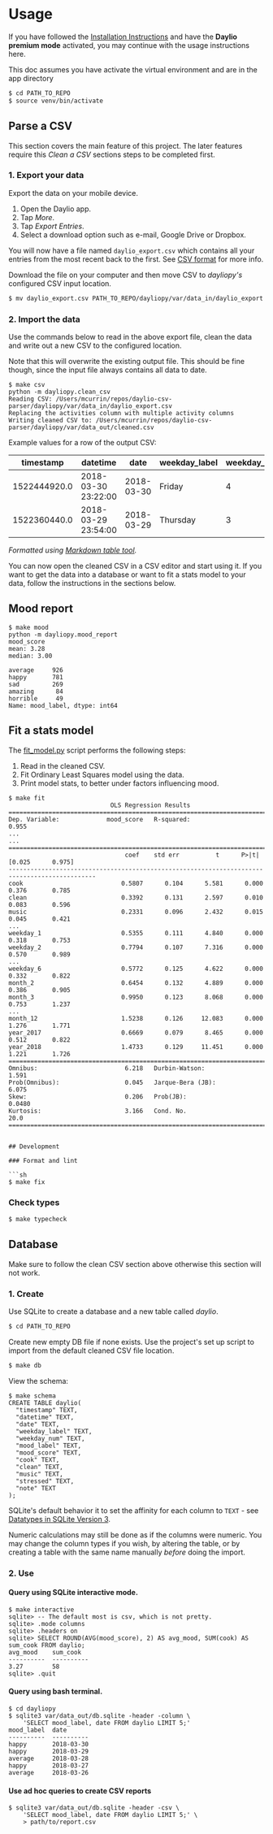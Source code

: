 # Usage

If you have followed the [Installation Instructions](installation.md) and have the **Daylio premium mode** activated, you may continue with the usage instructions here.

This doc assumes you have activate the virtual environment and are in the app directory

```bash
$ cd PATH_TO_REPO
$ source venv/bin/activate
```

## Parse a CSV

This section covers the main feature of this project. The later features require this _Clean a CSV_ sections steps to be completed first.

### 1. Export your data

Export the data on your mobile device.

1. Open the Daylio app.
1. Tap _More_.
1. Tap _Export Entries_.
1. Select a download option such as e-mail, Google Drive or Dropbox.

You will now have a file named `daylio_export.csv` which contains all your entries from the most recent back to the first. See [CSV format](/docs/csv-format.md) for more info.

Download the file on your computer and then move CSV to _dayliopy's_ configured CSV input location.

```sh
$ mv daylio_export.csv PATH_TO_REPO/dayliopy/var/data_in/daylio_export.csv
```

### 2. Import the data

Use the commands below to read in the above export file, clean the data and write out a new CSV to the configured location.

Note that this will overwrite the existing output file. This should be fine though, since the input file always contains all data to date.

```console 
$ make csv
python -m dayliopy.clean_csv
Reading CSV: /Users/mcurrin/repos/daylio-csv-parser/dayliopy/var/data_in/daylio_export.csv
Replacing the activities column with multiple activity columns
Writing cleaned CSV to: /Users/mcurrin/repos/daylio-csv-parser/dayliopy/var/data_out/cleaned.csv
```

Example values for a row of the output CSV:

| timestamp    | datetime            | date       | weekday_label | weekday_num | mood_label | mood_score | clean | cook | music | stressed | note            |
| ------------ | ------------------- | ---------- | ------------- | ----------- | ---------- | ---------- | ----- | ---- | ----- | -------- | --------------- |
| 1522444920.0 | 2018-03-30 23:22:00 | 2018-03-30 | Friday        | 4           | average    | 3          | 1     | 0    | 0     | 1        | Did a roadtrip. |
| 1522360440.0 | 2018-03-29 23:54:00 | 2018-03-29 | Thursday      | 3           | happy      | 4          | 0     | 1    | 0     | 0        |                 |

_Formatted using [Markdown table tool](https://www.tablesgenerator.com/markdown_tables)._

You can now open the cleaned CSV in a CSV editor and start using it. If you want to get the data into a database or want to fit a stats model to your data, follow the instructions in the sections below.


## Mood report

```console 
$ make mood
python -m dayliopy.mood_report
mood_score
mean: 3.28
median: 3.00

average     926
happy       781
sad         269
amazing      84
horrible     49
Name: mood_label, dtype: int64
```


## Fit a stats model

The [fit_model.py][] script performs the following steps:

[fit_model.py]: https://github.com/MichaelCurrin/daylio-csv-parser/blob/master/dayliopy/fit_model.py

1. Read in the cleaned CSV.
1. Fit Ordinary Least Squares model using the data.
1. Print model stats, to better under factors influencing mood.

```console
$ make fit
                            OLS Regression Results
==============================================================================
Dep. Variable:             mood_score   R-squared:                       0.955
...
...
==============================================================================================
                                coef    std err          t      P>|t|      [0.025      0.975]
----------------------------------------------------------------------------------------------
cook                           0.5807      0.104      5.581      0.000       0.376       0.785
clean                          0.3392      0.131      2.597      0.010       0.083       0.596
music                          0.2331      0.096      2.432      0.015       0.045       0.421
...
weekday_1                      0.5355      0.111      4.840      0.000       0.318       0.753
weekday_2                      0.7794      0.107      7.316      0.000       0.570       0.989
...
weekday_6                      0.5772      0.125      4.622      0.000       0.332       0.822
month_2                        0.6454      0.132      4.889      0.000       0.386       0.905
month_3                        0.9950      0.123      8.068      0.000       0.753       1.237
...
month_12                       1.5238      0.126     12.083      0.000       1.276       1.771
year_2017                      0.6669      0.079      8.465      0.000       0.512       0.822
year_2018                      1.4733      0.129     11.451      0.000       1.221       1.726
==============================================================================
Omnibus:                        6.218   Durbin-Watson:                   1.591
Prob(Omnibus):                  0.045   Jarque-Bera (JB):                6.075
Skew:                           0.206   Prob(JB):                       0.0480
Kurtosis:                       3.166   Cond. No.                         20.0
==============================================================================


## Development

### Format and lint

```sh
$ make fix
```

### Check types

```sh
$ make typecheck
```


## Database

Make sure to follow the clean CSV section above otherwise this section will not work.

### 1. Create

Use SQLite to create a database and a new table called _daylio_.

```sh
$ cd PATH_TO_REPO
```

Create new empty DB file if none exists. Use the project's set up script
to import from the default cleaned CSV file location.

```sh
$ make db
```

View the schema:

```console
$ make schema
CREATE TABLE daylio(
  "timestamp" TEXT,
  "datetime" TEXT,
  "date" TEXT,
  "weekday_label" TEXT,
  "weekday_num" TEXT,
  "mood_label" TEXT,
  "mood_score" TEXT,
  "cook" TEXT,
  "clean" TEXT,
  "music" TEXT,
  "stressed" TEXT,
  "note" TEXT
);
```

SQLite's default behavior it to set the affinity for each column to `TEXT` - see [Datatypes in SQLite Version 3](https://www.sqlite.org/datatype3.html).

Numeric calculations may still be done as if the columns were numeric. You may change the column types if you wish, by altering the table, or by creating a table with the same name manually _before_ doing the import.

### 2. Use

#### Query using SQLite interactive mode.

```console 
$ make interactive
sqlite> -- The default most is csv, which is not pretty.
sqlite> .mode columns
sqlite> .headers on
sqlite> SELECT ROUND(AVG(mood_score), 2) AS avg_mood, SUM(cook) AS sum_cook FROM daylio;
avg_mood    sum_cook
----------  ----------
3.27        58
sqlite> .quit
```

#### Query using bash terminal.

```console 
$ cd dayliopy
$ sqlite3 var/data_out/db.sqlite -header -column \
    'SELECT mood_label, date FROM daylio LIMIT 5;'
mood_label  date
----------  ----------
happy       2018-03-30
happy       2018-03-29
average     2018-03-28
happy       2018-03-27
average     2018-03-26
```

#### Use ad hoc queries to create CSV reports

```console 
$ sqlite3 var/data_out/db.sqlite -header -csv \
    'SELECT mood_label, date FROM daylio LIMIT 5;' \
    > path/to/report.csv
```

